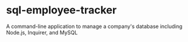 # sql-employee-tracker
A command-line application to manage a company's database including Node.js, Inquirer, and MySQL
